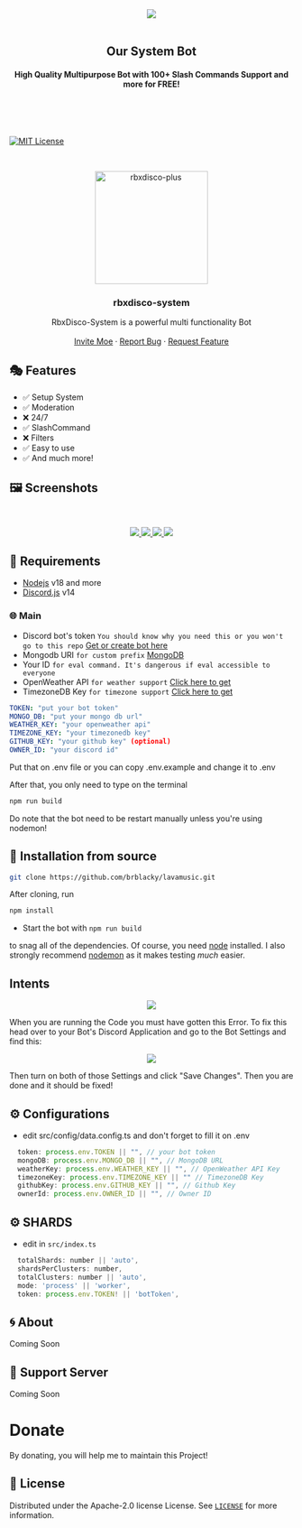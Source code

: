 <center><img src="https://capsule-render.vercel.app/api?type=waving&color=gradient&height=200&section=header&text=RbxDisco-System&fontSize=80&fontAlignY=35&animation=twinkling&fontColor=gradient" /></center>
<br>
<h2 align="center">Our System Bot</h2>
<h4 align="center">High Quality Multipurpose Bot with 100+ Slash Commands Support and more for FREE!</h4>
<p align="center">
<br />
<br />
<br />

[![MIT License][license-shield]][license-url]

<!-- PROJECT LOGO -->
<br />
<p align="center">
  <a href="https://github.com/jo-project/RbxDisco-System">
    <img src="https://cdn.discordapp.com/attachments/1072938695956643920/1080604791069220874/Logo.png" alt="rbxdisco-plus" width="200" height="200">
  </a>

  <h3 align="center">rbxdisco-system</h3>

  <p align="center">
    RbxDisco-System is a powerful multi functionality Bot
    <br />
    <br />
    <a href="https://discord.com/api/oauth2/authorize?client_id=1070643822041772035&permissions=8&scope=bot">Invite Moe</a>
    ·
    <a href="https://github.com/jo-project/RbxDisco-System/issues">Report Bug</a>
    ·
    <a href="https://github.com/jo-project/RbxDisco-System/issues">Request Feature</a>
  </p>
</p>

## 🎭 Features

- ✅ Setup System
- ✅ Moderation
- ❌ 24/7
- ✅ SlashCommand
- ❌ Filters
- ✅ Easy to use
- ✅ And much more!

## 🖼️ Screenshots

<br />
<p align="center">
  <a href="https://github.com/brblacky/lavamusic">
    <img src="https://user-images.githubusercontent.com/50886682/196234856-1c80302f-eb5c-4687-9b1d-1e6d365fde3f.png">
    <img src="https://user-images.githubusercontent.com/50886682/196235575-27d0c2b2-cbe0-462b-b2b9-e04df329a4dc.png">
    <img src="https://user-images.githubusercontent.com/50886682/196235487-9b1cb8b6-9c1d-4a8e-b000-5d1435fcd6eb.png">
    <img src="https://user-images.githubusercontent.com/50886682/196235372-1844f0ce-3f86-45b9-9931-b225a53f3c80.png">

  </a>
</p>

## 📎 Requirements

- [Nodejs](https://nodejs.org/en/) v18 and more
- [Discord.js](https://github.com/discordjs/discord.js/) v14

### 🌐 Main

- Discord bot's
  token `You should know why you need this or you won't go to this repo` [Get or create bot here](https://discord.com/developers/applications)
- Mongodb
  URI `for custom prefix` [MongoDB](https://account.mongodb.com/account/login)
- Your ID `for eval command. It's dangerous if eval accessible to everyone`
- OpenWeather API `for weather support` [Click here to get](https://openweathermap.org/home/sign_in)
- TimezoneDB Key `for timezone support` [Click here to get](https://timezonedb.com/)

<!-- INSTALL -->

```yaml
TOKEN: "put your bot token"
MONGO_DB: "put your mongo db url"
WEATHER_KEY: "your openweather api"
TIMEZONE_KEY: "your timezonedb key"
GITHUB_KEY: "your github key" (optional)
OWNER_ID: "your discord id"
```

Put that on .env file or you can copy .env.example and change it to .env

After that, you only need to type on the terminal

```bash
npm run build
```

Do note that the bot need to be restart manually unless you're using nodemon!

## 🚀 Installation from source

```bash
git clone https://github.com/brblacky/lavamusic.git
```

After cloning, run

```bash
npm install
```

- Start the bot with `npm run build`

to snag all of the dependencies. Of course, you need [node](https://nodejs.org/en/) installed. I also strongly recommend [nodemon](https://www.npmjs.com/package/nodemon) as it makes testing _much_ easier.

## Intents

<p align="center">
  <a href="https://github.com/brblacky/lavamusic">
    <img src="https://media.discordapp.net/attachments/848492641585725450/894114853382410260/unknown.png">

  </a>
</p>
When you are running the Code you must have gotten this Error. To fix this head over to your Bot's Discord Application and go to the Bot Settings and find this:

<p align="center">
  <a href="https://github.com/brblacky/lavamusic">
    <img src="https://user-images.githubusercontent.com/50886682/196232974-d9cfc18c-92c5-43bd-b1bc-ff1cae3df701.png">

  </a>
</p>
Then turn on both of those Settings and click "Save Changes". Then you are done and it should be fixed!
<!-- CONFIGURATION -->

## ⚙️ Configurations

- edit src/config/data.config.ts and don't forget to fill it on .env

```js
  token: process.env.TOKEN || "", // your bot token
  mongoDB: process.env.MONGO_DB || "", // MongoDB URL
  weatherKey: process.env.WEATHER_KEY || "", // OpenWeather API Key
  timezoneKey: process.env.TIMEZONE_KEY || "" // TimezoneDB Key
  githubKey: process.env.GITHUB_KEY || "", // Github Key
  ownerId: process.env.OWNER_ID || "", // Owner ID
```

## ⚙️ SHARDS

- edit in `src/index.ts`

```js
  totalShards: number || 'auto',
  shardsPerClusters: number,
  totalClusters: number || 'auto',
  mode: 'process' || 'worker',
  token: process.env.TOKEN! || 'botToken',
```

<!-- ABOUT THE PROJECT -->

## 🌀 About
Coming Soon

## 💌 Support Server
Coming Soon

# Donate

By donating, you will help me to maintain this Project!

<!-- LICENSE -->

## 🔐 License

Distributed under the Apache-2.0 license License. See [`LICENSE`](https://github.com/jo-project/rbxdisco-system/blob/main/LICENSE) for more information.

[version-shield]: https://img.shields.io/github/package-json/v/brblacky/lavamusic?style=for-the-badge
[version-url]: https://github.com/brblacky/lavamusic
[contributors-shield]: https://img.shields.io/github/contributors/brblacky/lavamusic.svg?style=for-the-badge
[contributors-url]: https://github.com/brblacky/lavamusic/graphs/contributors
[forks-shield]: https://img.shields.io/github/forks/brblacky/lavamusic.svg?style=for-the-badge
[forks-url]: https://github.com/brblacky/lavamusic/network/members
[stars-shield]: https://img.shields.io/github/stars/brblacky/lavamusic.svg?style=for-the-badge
[stars-url]: https://github.com/brblacky/lavamusic/stargazers
[issues-shield]: https://img.shields.io/github/issues/brblacky/lavamusic.svg?style=for-the-badge
[issues-url]: https://github.com/brblacky/lavamusic/issues
[license-shield]: https://img.shields.io/github/license/brblacky/lavamusic.svg?style=for-the-badge
[license-url]: https://github.com/brblacky/lavamusic/blob/master/LICENSE
[spon-img]: https://media.discordapp.net/attachments/979364157541462066/982734017671606322/Vultr_Logo_Download_Vector.png